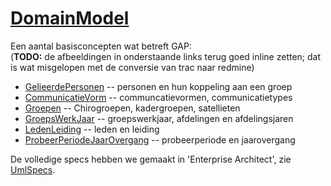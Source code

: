 [DomainModel](DomainModel.md)
===================

Een aantal basisconcepten wat betreft GAP:\
(**TODO:** de afbeeldingen in onderstaande links terug goed inline
zetten; dat is wat misgelopen met de conversie van trac naar redmine)

-   [GelieerdePersonen](GelieerdePersonen.md) -- personen en hun koppeling aan een groep
-   [CommunicatieVorm](CommunicatieVorm.md) -- communcatievormen, communicatietypes
-   [Groepen](Groepen.md) -- Chirogroepen, kadergroepen, satellieten
-   [GroepsWerkJaar](GroepsWerkJaar.md) -- groepswerkjaar, afdelingen en
    afdelingsjaren
-   [LedenLeiding](LedenLeiding.md) -- leden en leiding
-   [ProbeerPeriodeJaarOvergang](ProbeerPeriodeJaarOvergang.md) -- probeerperiode en jaarovergang

De volledige specs hebben we gemaakt in 'Enterprise Architect', zie
[UmlSpecs](UmlSpecs.md).
